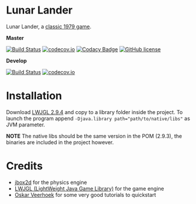 # Lunar Lander
Lunar Lander, a [classic 1979 game](https://en.wikipedia.org/wiki/Lunar_Lander_%281979_video_game%29).

**Master**

[![Build Status](https://travis-ci.org/lcappuccio/lunar-lander.svg?branch=master)](https://travis-ci.org/lcappuccio/lunar-lander)
[![codecov.io](https://codecov.io/github/lcappuccio/lunar-lander/coverage.svg?branch=master)](https://codecov.io/github/lcappuccio/lunar-lander?branch=master)
[![Codacy Badge](https://api.codacy.com/project/badge/grade/62bb1aa717a744fd86c01887c79eadc5)](https://www.codacy.com/app/leo_4/lunar-lander)
[![GitHub license](https://img.shields.io/badge/license-GPLv3-blue.svg)](https://raw.githubusercontent.com/lcappuccio/lunar-lander/master/LICENSE)

**Develop**

[![Build Status](https://travis-ci.org/lcappuccio/lunar-lander.svg?branch=develop)](https://travis-ci.org/lcappuccio/lunar-lander)
[![codecov.io](https://codecov.io/github/lcappuccio/lunar-lander/coverage.svg?branch=develop)](https://codecov.io/github/lcappuccio/lunar-lander?branch=develop)

# Installation

Download [LWJGL 2.9.4](http://legacy.lwjgl.org/) and copy to a library folder inside the project.
To launch the program append `-Djava.library path="path/to/native/libs"` as JVM parameter.

**NOTE**
The native libs should be the same version in the POM (2.9.3), the binaries are included in the project however.

# Credits

* [jbox2d](https://github.com/jbox2d/jbox2d) for the physics engine
* [LWJGL (LightWeight Java Game Library)](http://legacy.lwjgl.org/) for the game engine
* [Oskar Veerhoek](https://twitter.com/CodingUniverse) for some very good tutorials to quickstart